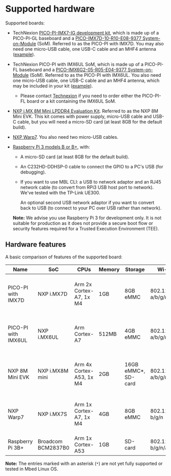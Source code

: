 # Supported hardware

Supported boards:

* TechNexion [PICO-PI-IMX7-IG development kit](https://shop.technexion.com/system-on-modules/pico/pico-evk/pico-pi-imx7-1g.html), which is made up of a PICO-PI-GL baseboard and a [PICO-IMX7D-10-R10-E08-9377 System-on-Module](https://shop.technexion.com/system-on-modules/pico/pico-modules/pico-imx7d-10-r10-e08-9377.html) (SoM). Referred to as the PICO-PI with IMX7D. You may also need one micro-USB cable, one USB-C cable and an MHF4 antenna ([example](https://www.mouser.co.uk/ProductDetail/Molex/204281-1100?qs=sGAEpiMZZMuBTKBKvsBmlN73K%2F2BcYXl%252BOif08533vM6o%252BivF8cd3A%3D%3D)).

* TechNexion PICO-PI with IMX6UL SoM, which is made up of a PICO-PI-FL baseboard and a [PICO-IMX6G2-05-R05-E04-9377 System-on-Module](https://shop.technexion.com/system-on-modules/pico/pico-modules/pico-imx6g2-05-r05-e04-9377.html) (SoM). Referred to as the PICO-PI with IMX6UL. You also need one micro-USB cable, one USB-C cable and an MHF4 antenna, which may be included in your kit ([example](https://www.mouser.co.uk/ProductDetail/Molex/204281-1100?qs=sGAEpiMZZMuBTKBKvsBmlN73K%2F2BcYXl%252BOif08533vM6o%252BivF8cd3A%3D%3D)).
   * Please contact [Technexion](mailto:sales@technexion.com) if you need to order either the PICO-PI-FL board or a kit containing the IMX6UL SoM.

* [NXP i.MX 8M Mini LPDDR4 Evaluation Kit](https://www.nxp.com/support/developer-resources/software-development-tools/i.mx-developer-resources/evaluation-kit-for-the-i.mx-8m-mini-applications-processor:8MMINILPD4-EVK?tid=vanimx8mminievk). Referred to as the NXP 8M Mini EVK. This kit comes with power supply, micro-USB cable and USB-C cable, but you will need a micro-SD card (at least 8GB for the default build).

* [NXP Warp7](https://www.nxp.com/support/developer-resources/nxp-designs/warp7-next-generation-iot-and-wearable-development-platform:WARP7). You also need two micro-USB cables.
* [Raspberry Pi 3 models B or B+](https://www.raspberrypi.org/products/), with:
    * A micro-SD card (at least 8GB for the default build).
    * An C232HD-DDHSP-0 cable to connect the GPIO to a PC's USB (for debugging).
    * If you want to use MBL CLI: a USB to network adaptor and an RJ45 network cable (to convert from RPi3 USB host port to network). We've tested with the TP-Link UE300.

         An optional second USB network adaptor if you want to convert back to USB (to connect to your PC over USB rather than network).

    <span class="notes">**Note:** We advise you use Raspberry Pi 3 for development only. It is not suitable for production as it does not provide a secure boot flow or security features required for a Trusted Execution Environment (TEE).</span>

## Hardware features

A basic comparison of features of the supported board:

| Name | SoC | CPUs | Memory | Storage | Wi-Fi | Ethernet | Bluetooth | USB | Cellular | Security |
| --- | --- | --- | --- | --- | --- | --- | --- | --- | --- | --- |
| PICO-PI with IMX7D | NXP i.MX7D | Arm 2x Cortex-A7, 1x M4 | 1GB | 8GB eMMC | 802.11 a/b/g/n/ac | gigabit | 5* | gadget, 1x USB-A | via USB module | High Assurance Boot, Trusted Firmware, OPTEE |
| PICO-PI with IMX6UL | NXP i.MX6UL | Arm Cortex-A7 | 512MB | 4GB eMMC | 802.11 a/b/g/n/ac | gigabit | 5* | gadget, 1x USB-A | via USB module | High Assurance Boot*, Trusted Firmware*, OPTEE* |
| NXP 8M Mini EVK | NXP i.MX8M mini | Arm 4x Cortex-A53, 1x M4 | 2GB | 16GB eMMC*, SD-card | 802.11 a/b/g/n/ac* | gigabit | 4.1* | gadget | - | High Assurance Boot, Trusted Firmware, OPTEE |
| NXP Warp7 | NXP i.MX7S | Arm 1x Cortex-A7, 1x M4 | 4GB | 8GB eMMC | 802.11 b/g/n | - | 4.1* | gadget | - | High Assurance Boot, Trusted Firmware, OPTEE |
| Raspberry Pi 3B+ | Broadcom BCM2837B0 | Arm 1x Cortex-A53 | 1GB | SD-card | 802.11 b/g/n/ac | gigabit | 4.2* | 4x USB-A | via USB module | - |

<span class="notes">**Note:** The entries marked with an asterisk (`*`) are not yet fully supported or tested in Mbed Linux OS.</span>
